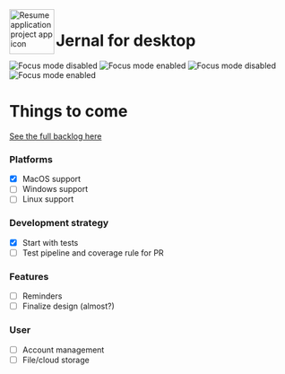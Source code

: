 <img align="left" width="80" height="80" src="https://user-images.githubusercontent.com/5494102/195176356-13a7ba00-0952-424f-9e4b-0c6b2e0a6f8c.png" alt="Resume application project app icon">
<h1>Jernal for desktop</h1>

![Focus mode disabled](https://user-images.githubusercontent.com/5494102/202308152-6b078a30-5262-4db3-8611-37906e11d150.png#gh-light-mode-only)
![Focus mode enabled](https://user-images.githubusercontent.com/5494102/202308156-09a7dfea-f81a-42b3-a51c-2b95f3ea8e6a.png#gh-light-mode-only)
![Focus mode disabled](https://user-images.githubusercontent.com/5494102/202308362-db41b369-5d87-4506-8252-3c8202153fdc.png#gh-dark-mode-only)
![Focus mode enabled](https://user-images.githubusercontent.com/5494102/202308360-fdd9c9de-8e61-41d0-97f2-a877eeb93a16.png#gh-dark-mode-only)

# Things to come 
[See the full backlog here](https://github.com/jonasborggren/jernal-desktop/projects)

### Platforms
- [x] MacOS support
- [ ] Windows support
- [ ] Linux support

### Development strategy
- [x] Start with tests
- [ ] Test pipeline and coverage rule for PR

### Features
- [ ] Reminders
- [ ] Finalize design (almost?)

### User
- [ ] Account management
- [ ] File/cloud storage
